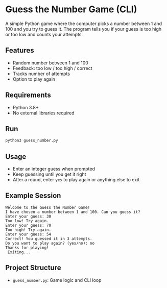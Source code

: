 # Guess the Number Game (CLI)

A simple Python game where the computer picks a number between 1 and 100 and you try to guess it. The program tells you if your guess is too high or too low and counts your attempts.

## Features
- Random number between 1 and 100
- Feedback: too low / too high / correct
- Tracks number of attempts
- Option to play again

## Requirements
- Python 3.8+
- No external libraries required

## Run
```bash
python3 guess_number.py
```

## Usage
- Enter an integer guess when prompted
- Keep guessing until you get it right
- After a round, enter `yes` to play again or anything else to exit

## Example Session
```
Welcome to the Guess the Number Game!
I have chosen a number between 1 and 100. Can you guess it?
Enter your guess: 30
Too low! Try again.
Enter your guess: 70
Too high! Try again.
Enter your guess: 54
Correct! You guessed it in 3 attempts.
Do you want to play again? (yes/no): no
Thanks for playing! 
 Exiting...
```

## Project Structure
- `guess_number.py`: Game logic and CLI loop
